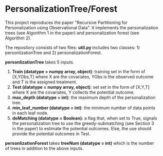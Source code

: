 # PersonalizationTree/Forest

This project reproduces the paper "Recursive Partitioning for Personalization using Observational Data". It implements the personalization trees (see Algorithm 1 in the paper) and personalization forest (see Algorithm 2). 

The repository consists of two files: 
<b> util.py </b> includes two classes: 1) personlizationTree and 2) personalizationForest. 

<b> personlizationTree </b> takes 5 inputs. 
<ol>
  <li><b>Train (datatype = numpy array, object)</b>: training set in the form of [X,YObs,T] where X are the covariates, YObs is the observed outcome and T is the assigned treatment.</li> 
  <li><b>Test (datatype = numpy array, object)</b>: set set in the form of [X,Y,T] where X are the covariates, Y collects the potential outcome.</li>
  <li><b>max_depth (datatype = int)</b>: the maximum depth of the personalization tree. </li>
  <li><b>min_leaf_number (datatype = int)</b>: the minimum number of data points in each leaf node. </li>
  <li><b>doMatching (datatype = Boolean)</b>: a flag that, when set to True, signals the personalization tree to use the greedy-submatching (see Section 3 in the paper) to estimate the potential outcomes. Else, the use should provide the potential outcomes in Test. </li>
</ol>

<b> personlizationForest </b> takes <b>treeNum (datatype = int)</b> which is the number of trees in addition to the above inputs. 


